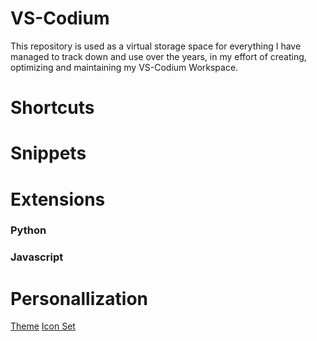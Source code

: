 # VS-Codium
This repository is used as a virtual storage space for everything I have managed to track down and use over the years, in my effort of creating, optimizing and maintaining my VS-Codium Workspace.

# Shortcuts


# Snippets






# Extensions

### Python

### Javascript 

###




# Personallization

[Theme]() 
[Icon Set]()



